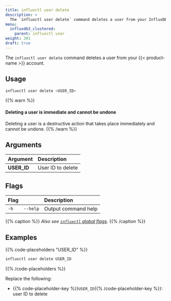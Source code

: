 ```yaml
---
title: influxctl user delete
description: >
  The `influxctl user delete` command deletes a user from your InfluxDB cluster.
menu:
  influxdb3_clustered:
    parent: influxctl user
weight: 301
draft: true
---
```


The `influxctl user delete` command deletes a user from your {{< product-name >}}
account.

## Usage

```sh
influxctl user delete <USER_ID>
```

{{% warn %}}
#### Deleting a user is immediate and cannot be undone

Deleting a user is a destructive action that takes place immediately
and cannot be undone.
{{% /warn %}}

## Arguments

| Argument    | Description       |
| :---------- | :---------------- |
| **USER_ID** | User ID to delete |

## Flags

| Flag |          | Description         |
| :--- | :------- | :------------------ |
| `-h` | `--help` | Output command help |

{{% caption %}}
_Also see [`influxctl` global flags](/influxdb3/clustered/reference/cli/influxctl/#global-flags)._
{{% /caption %}}

## Examples

{{% code-placeholders "USER_ID" %}}
```sh
influxctl user delete USER_ID
```
{{% /code-placeholders %}}

Replace the following:

- {{% code-placeholder-key %}}`USER_ID`{{% /code-placeholder-key %}}: user ID to delete
